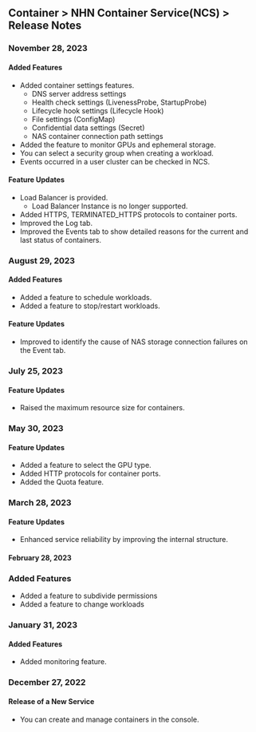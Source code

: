 ## Container > NHN Container Service(NCS) > Release Notes
### November 28, 2023
#### Added Features
* Added container settings features.
  * DNS server address settings
  * Health check settings (LivenessProbe, StartupProbe)
  * Lifecycle hook settings (Lifecycle Hook)
  * File settings (ConfigMap)
  * Confidential data settings (Secret)
  * NAS container connection path settings
* Added the feature to monitor GPUs and ephemeral storage.
* You can select a security group when creating a workload.
* Events occurred in a user cluster can be checked in NCS.

#### Feature Updates
* Load Balancer is provided.
   * Load Balancer Instance is no longer supported.
* Added HTTPS, TERMINATED_HTTPS protocols to container ports.
* Improved the Log tab.
* Improved the Events tab to show detailed reasons for the current and last status of containers.

### August 29, 2023
#### Added Features
* Added a feature to schedule workloads.
* Added a feature to stop/restart workloads.

#### Feature Updates
* Improved to identify the cause of NAS storage connection failures on the Event tab.

### July 25, 2023
#### Feature Updates
* Raised the maximum resource size for containers.

### May 30, 2023
#### Feature Updates
* Added a feature to select the GPU type.
* Added HTTP protocols for container ports.
* Added the Quota feature.

### March 28, 2023

#### Feature Updates
* Enhanced service reliability by improving the internal structure.

#### February 28, 2023

### Added Features
* Added a feature to subdivide permissions
* Added a feature to change workloads

### January 31, 2023

#### Added Features
* Added monitoring feature.

### December 27, 2022

#### Release of a New Service
* You can create and manage containers in the console.
